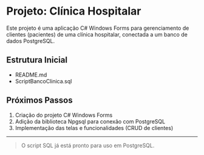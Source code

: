 # Projeto: Clínica Hospitalar

Este projeto é uma aplicação C# Windows Forms para gerenciamento de clientes (pacientes) de uma clínica hospitalar, conectada a um banco de dados PostgreSQL.

## Estrutura Inicial
- README.md
- ScriptBancoClinica.sql

## Próximos Passos
1. Criação do projeto C# Windows Forms
2. Adição da biblioteca Npgsql para conexão com PostgreSQL
3. Implementação das telas e funcionalidades (CRUD de clientes)

---

> O script SQL já está pronto para uso em PostgreSQL.
